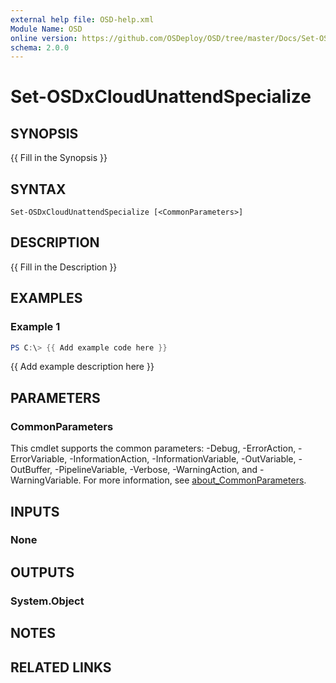 ```yaml
---
external help file: OSD-help.xml
Module Name: OSD
online version: https://github.com/OSDeploy/OSD/tree/master/Docs/Set-OSDCloudWorkspace.md
schema: 2.0.0
---
```


# Set-OSDxCloudUnattendSpecialize

## SYNOPSIS
{{ Fill in the Synopsis }}

## SYNTAX

```
Set-OSDxCloudUnattendSpecialize [<CommonParameters>]
```

## DESCRIPTION
{{ Fill in the Description }}

## EXAMPLES

### Example 1
```powershell
PS C:\> {{ Add example code here }}
```

{{ Add example description here }}

## PARAMETERS

### CommonParameters
This cmdlet supports the common parameters: -Debug, -ErrorAction, -ErrorVariable, -InformationAction, -InformationVariable, -OutVariable, -OutBuffer, -PipelineVariable, -Verbose, -WarningAction, and -WarningVariable. For more information, see [about_CommonParameters](http://go.microsoft.com/fwlink/?LinkID=113216).

## INPUTS

### None

## OUTPUTS

### System.Object
## NOTES

## RELATED LINKS

